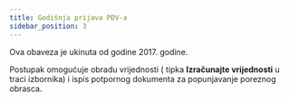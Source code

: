 ```yaml
---
title: Godišnja prijava PDV-a
sidebar_position: 3
---
```


Ova obaveza je ukinuta od godine 2017. godine.

Postupak omogućuje obradu vrijednosti ( tipka **Izračunajte vrijednosti** u traci izbornika) i ispis potpornog dokumenta za popunjavanje poreznog obrasca.






